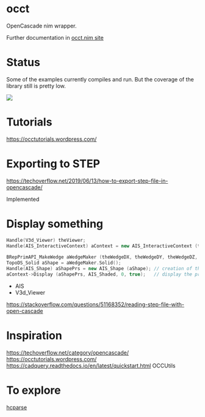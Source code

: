 # occt
OpenCascade nim wrapper.

Further documentation in [occt.nim site](https://mantielero.github.io/occt-site/)

# Status
Some of the examples currently compiles and run. But the coverage of the library still is pretty low.

![](https://i.imgur.com/B7S6PIo.png)



# Tutorials
https://occtutorials.wordpress.com/

# Exporting to STEP
https://techoverflow.net/2019/06/13/how-to-export-step-file-in-opencascade/

Implemented

# Display something
```c++
Handle(V3d_Viewer) theViewer;
Handle(AIS_InteractiveContext) aContext = new AIS_InteractiveContext (theViewer);
 
BRepPrimAPI_MakeWedge aWedgeMaker (theWedgeDX, theWedgeDY, theWedgeDZ, theWedgeLtx);
TopoDS_Solid aShape = aWedgeMaker.Solid();
Handle(AIS_Shape) aShapePrs = new AIS_Shape (aShape); // creation of the presentable object
aContext->Display (aShapePrs, AIS_Shaded, 0, true);   // display the presentable object and redraw 3d viewer
```

- AIS
- V3d_Viewer

https://stackoverflow.com/questions/51168352/reading-step-file-with-open-cascade

# Inspiration
https://techoverflow.net/category/opencascade/
https://occtutorials.wordpress.com/
https://cadquery.readthedocs.io/en/latest/quickstart.html
OCCUtils

# To explore
[hcparse](https://github.com/haxscramper/hcparse)